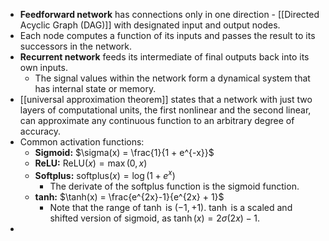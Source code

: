- **Feedforward network** has connections only in one direction - [[Directed Acyclic Graph (DAG)]] with designated input and output nodes.
- Each node computes a function of its inputs and passes the result to its successors in the network.
- **Recurrent network** feeds its intermediate of final outputs back into its own inputs.
	- The signal values within the network form a dynamical system that has internal state or memory.
- [[universal approximation theorem]] states that a network with just two layers of computational units, the first nonlinear and the second linear, can approximate any continuous function to an arbitrary degree of accuracy.
- Common activation functions:
	- **Sigmoid:** $\sigma(x) = \frac{1}{1 + e^{-x}}$
	- **ReLU:** $\mathrm{ReLU}(x) = \max(0,x)$
	- **Softplus:** $\mathrm{softplus}(x) = \log(1+e^x)$
		- The derivate of the softplus function is the sigmoid function.
	- **tanh:** $\tanh(x) = \frac{e^{2x}-1}{e^{2x} + 1}$
		- Note that the range of $\tanh$ is $(-1, +1)$. $\tanh$ is a scaled and shifted version of sigmoid, as $\tanh(x) = 2\sigma(2x)-1$.
-